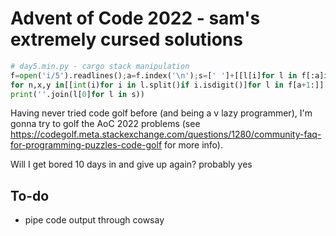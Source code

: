 # Advent of Code 2022 - sam's extremely cursed solutions

```python
# day5.min.py - cargo stack manipulation
f=open('i/5').readlines();a=f.index('\n');s=[' ']+[[l[i]for l in f[:a]if l[i]!=' ']for i in range(1,len(f[0]),4)]
for n,x,y in[[int(i)for i in l.split()if i.isdigit()]for l in f[a+1:]]:s[y]=s[x][:n][::-1]+s[y];del s[x][:n]
print(''.join(l[0]for l in s))
```

Having never tried code golf before (and being a v lazy programmer), I'm gonna try to golf the AoC 2022 problems (see <https://codegolf.meta.stackexchange.com/questions/1280/community-faq-for-programming-puzzles-code-golf> for more info).

Will I get bored 10 days in and give up again? probably yes

## To-do

- pipe code output through cowsay
